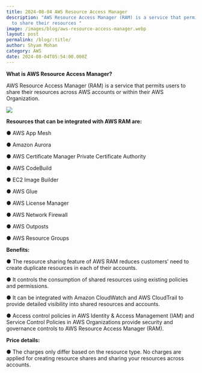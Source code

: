 ```yaml
---
title: 2024-08-04 AWS Resource Access Manager
description: "AWS Resource Access Manager (RAM) is a service that permits users
  to share their resources "
image: /images/blog/aws-resource-access-manager.webp
layout: post
permalink: /blog/:title/
author: Shyam Mohan
category: AWS
date: 2024-08-04T05:54:00.000Z
---
```

**What is AWS Resource Access Manager?** 

AWS Resource Access Manager (RAM) is a service that permits users to share their resources across AWS accounts or within their AWS Organization.


**![](https://lh7-rt.googleusercontent.com/docsz/AD_4nXcrWqVolLtavKLkAo58oVthM3epiVPVsOdjB2YDhdPDwZp9QKpD3_DrKWxAYQGk8gjbEf0mFPZjH8XhNxSTYMH-8-hStUGtmjLO5jjiuRR1eXf2Vh2vscD_KZZxcjr977aneBXYdR_rOLeLNc4wF1sJQv4f?key=DolJBsYn1X8zMHIyAnLicQ)**

**Resources that can be integrated with AWS RAM are:**

● AWS App Mesh

● Amazon Aurora

● AWS Certificate Manager Private Certificate Authority

● AWS CodeBuild

● EC2 Image Builder

● AWS Glue

● AWS License Manager

● AWS Network Firewall

● AWS Outposts

● AWS Resource Groups

**Benefits:**

● The resource sharing feature of AWS RAM reduces customers’ need to create duplicate resources in each of their accounts.

● It controls the consumption of shared resources using existing policies and permissions.

● It can be integrated with Amazon CloudWatch and AWS CloudTrail to provide detailed visibility into shared resources and accounts.

● Access control policies in AWS Identity & Access Management (IAM) and Service Control Policies in AWS Organizations provide security and governance controls to AWS Resource Access Manager (RAM).

**Price details:**

● The charges only differ based on the resource type. No charges are applied for creating resource shares and sharing your resources across accounts.
